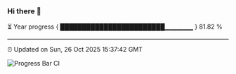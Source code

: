 ### Hi there 👋

⏳ Year progress { ████████████████████████▁▁▁▁▁▁ } 81.82 %

---

⏰ Updated on Sun, 26 Oct 2025 15:37:42 GMT

![Progress Bar CI](https://github.com/IshwaranRudhara/GIT-ACTION/workflows/Progress%20Bar%20CI/badge.svg)
